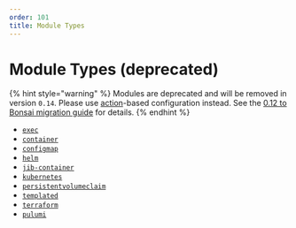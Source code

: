 ```yaml
---
order: 101
title: Module Types
---
```


# Module Types (deprecated)


  {% hint style="warning" %}
  Modules are deprecated and will be removed in version `0.14`. Please use [action](../../getting-started/basics.md#anatomy-of-a-garden-action)-based configuration instead. See the [0.12 to Bonsai migration guide](../../misc/migrating-to-bonsai.md) for details.
  {% endhint %}
  
* [`exec`](./exec.md)
* [`container`](./container.md)
* [`configmap`](./configmap.md)
* [`helm`](./helm.md)
* [`jib-container`](./jib-container.md)
* [`kubernetes`](./kubernetes.md)
* [`persistentvolumeclaim`](./persistentvolumeclaim.md)
* [`templated`](./templated.md)
* [`terraform`](./terraform.md)
* [`pulumi`](./pulumi.md)